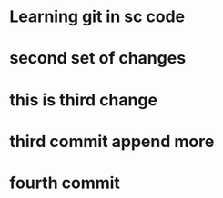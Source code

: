 # Learning git in sc code

# second set of changes

# this is third change
# third commit append more

# fourth commit
